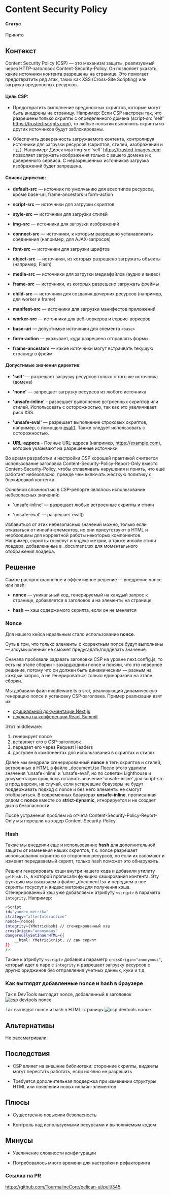 # Content Security Policy

#### Статус
Принято

## Контекст
Content Security Policy (CSP) — это механизм защиты, реализуемый через HTTP-заголовок Content-Security-Policy. Он позволяет указать, какие источники контента разрешены на странице. Это помогает предотвратить ряд атак, таких как XSS (Cross-Site Scripting) или загрузка вредоносных ресурсов.  

#### Цель CSP:
- Предотвратить выполнение вредоносных скриптов, которые могут быть внедрены на страницу. Например: Если CSP настроен так, что разрешены только скрипты с определенного домена (script-src 'self' https://trusted-scripts.com), то любые попытки выполнить скрипты из других источников будут заблокированы.

- Обеспечить доверенность загружаемого контента, контролируя источники для загрузки ресурсов (скриптов, стилей, изображений и т.д.). Например: Директива img-src 'self' https://trusted-images.com позволяет загружать изображения только с вашего домена и с доверенного сервиса. С неразрешенных источников загрузка изображений будет запрещена.

#### Список директив:
- **default-src** — источник по умолчанию для всех типов ресурсов, кроме base-uri, frame-ancestors и form-action

- **script-src** — источники для загрузки скриптов

- **style-src** — источники для загрузки стилей

- **img-src** — источники для загрузки изображений

- **connect-src** — источники, к которым разрешено устанавливать соединения (например, для AJAX-запросов)

- **font-src** — источники для загрузки шрифтов

- **object-src** — источники, из которых разрешено загружать объекты (например, Flash)

- **media-src** — источники для загрузки медиафайлов (аудио и видео)

- **frame-src** — источники, из которых разрешено загружать фреймы

- **child-src** — источники для создания дочерних ресурсов (например, для worker и frame)

- **manifest-src** — источники для загрузки манифестов приложений

- **worker-src** — источники для веб-воркеров и сервис-воркеров

- **base-uri** — допустимые источники для элемента `<base>`

- **form-action** — указывает, куда разрешено отправлять формы

- **frame-ancestors** — какие источники могут встраивать текущую страницу в фрейм

#### Допустимые значения директив:
- **'self'** — разрешает загрузку ресурсов только с того же источника (домена)

- **'none'** — запрещает загрузку ресурсов из любого источника

- **'unsafe-inline'** - разрешает выполнение встроенных скриптов или стилей. Использовать с осторожностью, так как это увеличивает риск XSS.

- **'unsafe-eval'** — разрешает выполнение строковых скриптов, например, с помощью [eval()](https://developer.mozilla.org/en-US/docs/Web/JavaScript/Reference/Global_Objects/eval). Также следует использовать с осторожностью.

- **URL-адреса** - Полные URL-адреса (например, https://example.com), которые указывают на разрешенные источники

Во время разработки и настройки CSP хорошей практикой считается использование заголовка Content-Security-Policy-Report-Only вместо Content-Security-Policy, чтобы отлавливать нарушения и понять, что ещё работает небезопасно, прежде чем включать жёсткую политику с блокировкой контента.

Основной сложностью в CSP-репорте являлось использование небезопасных значений:
- 'unsafe-inline' — разрешает любые встроенные скрипты и стили

- 'unsafe-eval' — разрешает eval()

Избавиться от этих небезопасных значений можно, только если отказаться от инлайн-элементов, но они присутствуют в HTML и необходимы для корректной работы некоторых компонентов. Например, скрипты госуслуг и яндекс метрик, а также инлайн стили лоадера, добавленнные в _document.tsx для моментального отображения лоадера.

## Решение
Самое распространненое и эффективное решение — внедрение nonce или hash:
- **nonce** — уникальный код, генерируемый на каждый запрос к странице, добавляется в заголовок и на элементы на странице

- **hash** — хэш содержимого скрипта, если он не меняется

### Nonce
Для нашего кейса идеальным стало использование **nonce**.

Суть в том, что только элементы с корректным nonce будут выполнены — злоумышленник не сможет предугадать/подделать значение.

Сначала пробовали задавать заголовки CSP на уровне next.config.js, то есть на этапе сборки - захардкодили nonce и поняли, что это неверное решение, потому что он должен быть динамическим — разным на каждый запрос, а не генерироваться только единоразово на этапе сборки.

Мы добавили файл middleware.ts в src/, реализующий динамическую генерацию nonce и установку CSP-заголовка. Пример реализации взят из:
- [официальной документации Next.js](https://nextjs.org/docs/app/guides/content-security-policy)
- [доклада на конференции React Summit](https://gitnation.com/contents/content-security-policy-with-nextjs-leveling-up-your-websites-security/video)

Этот middleware:
1) генерирует nonce
2) вставляет его в CSP-заголовок
3) передает его через Request Headers
4) доступен в компонентах для использования в скриптах и стилях

Далее мы внедрили сгенерированный **nonce** в теги скриптов и стилей, встроенных в HTML в файле _document.tsx
После этого удалили значения 'unsafe-inline' и 'unsafe-eval', но по советам Lighthouse и документации пришлось оставить значение 'unsafe-inline' для script-src в прод версии, на случай, если устаревшие браузеры не будут поддерживать подход с nonce и без него элементы не смогут отобразиться. В современных браузерах **unsafe-inline**, прописанная рядом с  **nonce** вместе со **strict-dynamic**, игнорируется и не создает дыр в безопасности.

После устранения проблем из отчета Content-Security-Policy-Report-Only мы перешли на хэдер Content-Security-Policy.

### Hash
Также мы внедрили еще и использование **hash** для дополнительной защиты от изменения наших скриптов, т.к. nonce разрешает использования скриптов со сторонних ресурсов, но если их взломают и изменят передаваемый скрипт, только hash поможет это обнаружить.

Решили генерировать хэши внутри нашего кода и добавили утилиту `getHash.ts`, в которой прописали функцию хэширования контента. Эту функцию мы вызываем в файле _document.tsx и передаем в нее скрипты госуслуг и яндекс метрики для получения хэша. Сгенерированный хэш уже добавляем к атрибуту `<script>` в параметр `integrity`. Например:

```bash
<Script
id="yandex-metrika"
strategy="afterInteractive"
nonce={nonce}
integrity={YMetricHash} // сгенерированный хэш
crossOrigin="anonymous"
dangerouslySetInnerHTML={{
    __html: YMetricScript, // сам скрипт
}}
/>
```

Также к атрибуту `<script>` добавили параметр `crossOrigin="anonymous"`, который идет в паре с `integrity` и разрешает загрузку ресурсов с других ориджинов без отправления учетных данных, куки и т.д.

### Как выглядят добавленные nonce и hash в браузере

Так в DevTools выглядит nonce, добавленный в заголовок
![csp devtools nonce](./images/csp-devtools-nonce.png)

Так выглядят nonce и hash в HTML страницы
![csp devtools nonce](./images/nonce-and-hash-in-page-code.png)

## Альтернативы
Не рассматривали.

## Последствия
- CSP влияет на внешние библиотеки: сторонние скрипты, виджеты могут перестать работать, если их явно не разрешить

- Требуется дополнительная поддержка при изменении структуры HTML или появлении новых инлайн-элементов

## Плюсы
- Существенно повысили безопасность

- Контроль над используемыми ресурсами и выполняемым кодом

## Минусы
- Увеличение сложности конфигурации

- Потребовалось много времени для настройки и рефакторинга
 
### Ссылка на PR
https://github.com/TourmalineCore/pelican-ui/pull/345
